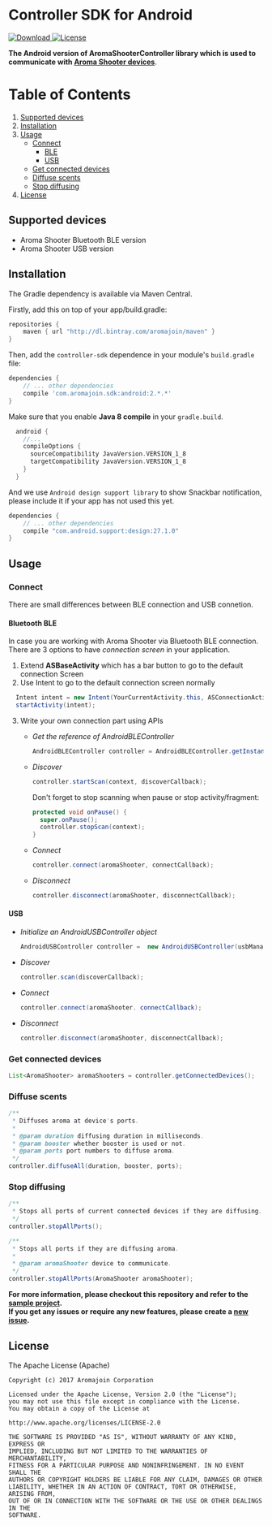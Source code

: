# Controller SDK for Android

[ ![Download](https://api.bintray.com/packages/aromajoin/maven/com.aromajoin.sdk%3Aandroid/images/download.svg) ](https://bintray.com/aromajoin/maven/com.aromajoin.sdk%3Aandroid/_latestVersion)
[![License](https://img.shields.io/badge/license-Apache%202-4EB1BA.svg?style=flat-square)](https://www.apache.org/licenses/LICENSE-2.0.html)


**The Android version of AromaShooterController library which is used to communicate with [Aroma Shooter devices](https://aromajoin.com/hardware/shooters/aroma-shooter-1)**.

# Table of Contents
1. [Supported devices](#supported-devices)  
2. [Installation](#installation)
3. [Usage](#usage)
    * [Connect](#connect)
      * [BLE](#bluetooth-ble)
      * [USB](#usb)
    * [Get connected devices](#get-connected-devices)
    * [Diffuse scents](#diffuse-scents)
    * [Stop diffusing](#stop-diffusing)
4. [License](#license)

## Supported devices
* Aroma Shooter Bluetooth BLE version 
* Aroma Shooter USB version

## Installation
The Gradle dependency is available via Maven Central. 

Firstly, add this on top of your app/build.gradle:
```gradle
repositories {
    maven { url "http://dl.bintray.com/aromajoin/maven" }
}
```
Then, add the `controller-sdk` dependence in your module's `build.gradle` file:
```gradle
dependencies {
    // ... other dependencies
    compile 'com.aromajoin.sdk:android:2.*.*'
}
```
Make sure that you enable **Java 8 compile** in your `gradle.build`.
```gradle
  android {
    //...
    compileOptions {
      sourceCompatibility JavaVersion.VERSION_1_8
      targetCompatibility JavaVersion.VERSION_1_8
    }
  }
```
And we use `Android design support library` to show Snackbar notification, please include it if your app has not used this yet.
```gradle
dependencies {
    // ... other dependencies
    compile "com.android.support:design:27.1.0"
}
```
## Usage  
### Connect
There are small differences between BLE connection and USB connetion.
#### Bluetooth BLE
In case you are working with Aroma Shooter via Bluetooth BLE connection.
There are 3 options to have *connection screen* in your application.  

1. Extend **ASBaseActivity** which has a bar button to go to the default connection Screen
2. Use Intent to go to the default connection screen normally
```java
  Intent intent = new Intent(YourCurrentActivity.this, ASConnectionActivity.class);  
  startActivity(intent);
```
3. Write your own connection part using APIs  
	- *Get the reference of AndroidBLEController*
		```java
		AndroidBLEController controller = AndroidBLEController.getInstance(); 
		```
	- *Discover*
		```java
		controller.startScan(context, discoverCallback);
		```  
		Don't forget to stop scanning when pause or stop activity/fragment:  

		```java
		protected void onPause() {
		  super.onPause();
		  controller.stopScan(context);
		}
		```
	- *Connect*
		```java
		controller.connect(aromaShooter, connectCallback);  
		```
	- *Disconnect*
		```java
		controller.disconnect(aromaShooter, disconnectCallback);  
		```

#### USB
- *Initialize an AndroidUSBController object*
  ```java
  AndroidUSBController controller =  new AndroidUSBController(usbManager);
  ```
- *Discover*
  ```java
  controller.scan(discoverCallback);
  ```  
- *Connect*
  ```java
  controller.connect(aromaShooter. connectCallback);  
  ```
- *Disconnect*
  ```java
  controller.disconnect(aromaShooter, disconnectCallback);  
  ```
### Get connected devices
  ```java
  List<AromaShooter> aromaShooters = controller.getConnectedDevices();
  ```

### Diffuse scents
  ```java
  /**
   * Diffuses aroma at device's ports.
   *
   * @param duration diffusing duration in milliseconds.
   * @param booster whether booster is used or not.
   * @param ports port numbers to diffuse aroma.
   */
  controller.diffuseAll(duration, booster, ports);
  ```  
### Stop diffusing
  ```java
  /**
   * Stops all ports of current connected devices if they are diffusing.
   */
  controller.stopAllPorts();
  
  /**
   * Stops all ports if they are diffusing aroma.
   *
   * @param aromaShooter device to communicate.
   */
  controller.stopAllPorts(AromaShooter aromaShooter);
  ```

**For more information, please checkout this repository and refer to the [sample project](https://github.com/aromajoin/controller-sdk-android/tree/master/sample).**  
**If you get any issues or require any new features, please create a [new issue](https://github.com/aromajoin/controller-sdk-android/issues).**

## License  

The Apache License (Apache)

    Copyright (c) 2017 Aromajoin Corporation

    Licensed under the Apache License, Version 2.0 (the "License");
    you may not use this file except in compliance with the License.
    You may obtain a copy of the License at

    http://www.apache.org/licenses/LICENSE-2.0

    THE SOFTWARE IS PROVIDED "AS IS", WITHOUT WARRANTY OF ANY KIND, EXPRESS OR
    IMPLIED, INCLUDING BUT NOT LIMITED TO THE WARRANTIES OF MERCHANTABILITY,
    FITNESS FOR A PARTICULAR PURPOSE AND NONINFRINGEMENT. IN NO EVENT SHALL THE
    AUTHORS OR COPYRIGHT HOLDERS BE LIABLE FOR ANY CLAIM, DAMAGES OR OTHER
    LIABILITY, WHETHER IN AN ACTION OF CONTRACT, TORT OR OTHERWISE, ARISING FROM,
    OUT OF OR IN CONNECTION WITH THE SOFTWARE OR THE USE OR OTHER DEALINGS IN THE
    SOFTWARE.
